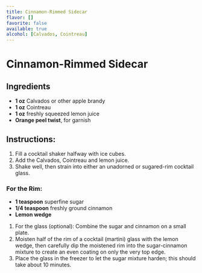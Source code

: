 ```yaml
---
title: Cinnamon-Rimmed Sidecar
flavor: []
favorite: false
available: true
alcohol: [Calvados, Cointreau]
---
```

# Cinnamon-Rimmed Sidecar  

## Ingredients

- **1 oz** Calvados or other apple brandy
- **1 oz** Cointreau
- **1 oz** freshly squeezed lemon juice
- **Orange peel twist**, for garnish

## Instructions:

1. Fill a cocktail shaker halfway with ice cubes. 
2. Add the Calvados, Cointreau and lemon juice. 
3. Shake well, then strain into either an unadorned or sugared-rim cocktail glass.

### For the Rim:

- **1 teaspoon** superfine sugar
- **1/4 teaspoon** freshly ground cinnamon
- **Lemon wedge**

1. For the glass (optional): Combine the sugar and cinnamon on a small plate. 
2. Moisten half of the rim of a cocktail (martini) glass with the lemon wedge, then carefully dip the moistened rim into the sugar-cinnamon mixture to create an even coating on only the very top edge. 
3. Place the glass in the freezer to let the sugar mixture harden; this should take about 10 minutes.




